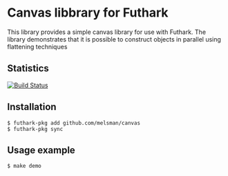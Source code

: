 # Canvas libbrary for Futhark

This library provides a simple canvas library for use with
Futhark. The library demonstrates that it is possible to construct
objects in parallel using flattening techniques

## Statistics

[![Build Status](https://travis-ci.org/melsman/canvas.svg?branch=master)](https://travis-ci.org/melsman/canvas)

## Installation

```
$ futhark-pkg add github.com/melsman/canvas
$ futhark-pkg sync
```

## Usage example

```
$ make demo
```
